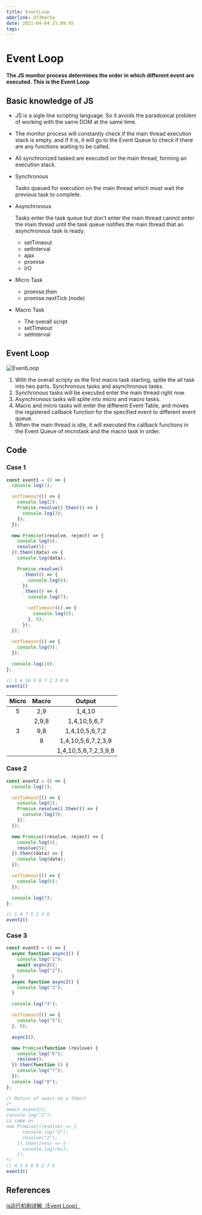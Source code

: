```yaml
---
title: EventLoop
abbrlink: df38ec5a
date: 2021-04-04 21:09:45
tags:
---
```


# Event Loop

**The JS monitor process determines the order in which different event are executed. This is the Event Loop**



## Basic knowledge of JS

- JS is a sigle line scripting language. So it avoids the paradoxical problem of working with the same DOM at the same time.

- The monitor process will constantly check if the main thread execution stack is empty. and if it is, it will go to the Event Queue to check if there are any functions waiting to be called.

- All synchronized tasked are executed on the main thread, forming an execution stack.

- Synchronous

  Tasks queued for execution on the main thread which must wait the previous task to complete.

- Asynchronous

  Tasks enter the task queue but don't enter the main thread cannot enter the main thread until the task queue notifies the main thread that an asynchronous task is ready.

  - setTimeout
  - setInterval
  - ajax
  - promise
  - I/O

- Micro Task
  - promise.then
  - promise.nextTick (node)
- Macro Task
  - The overall script
  - setTimeout
  - setInterval



## Event Loop

![EventLoop](https://cdn.jsdelivr.net/gh/SmaIIstars/imgCDN/myBlog/EventLoop1.png)

1. With the overall scripty as the first macro task starting, splite the all task into two parts. Synchronous tasks and asynchronous tasks.
2. Synchronous tasks will be executed enter the main thread right now.
3. Asynchronous tasks will splite into micro and macro tasks.
4. Macro and micro tasks will enter the different Event Table, and moves the registered callback function for the specified event to different event queue.
5. When the main thread is idle, it will executed the callback functions in the Event Queue of microtask and the macro task in order.



## Code

### Case 1

```js
const event1 = () => {
  console.log(1);

  setTimeout(() => {
    console.log(2);
    Promise.resolve().then(() => {
      console.log(3);
    });
  });

  new Promise((resolve, reject) => {
    console.log(4);
    resolve(5);
  }).then((data) => {
    console.log(data);

    Promise.resolve()
      .then(() => {
        console.log(6);
      })
      .then(() => {
        console.log(7);

        setTimeout(() => {
          console.log(8);
        }, 0);
      });
  });
  
  setTimeout(() => {
    console.log(9);
  });

  console.log(10);
};

// 1 4 10 5 6 7 2 3 9 8
event1()
```

| Micro | Macro |        Output        |
| :---: | :---: | :------------------: |
|   5   |  2,9  |        1,4,10        |
|       | 2,9,8 |     1,4,10,5,6,7     |
|   3   |  9,8  |    1,4,10,5,6,7,2    |
|       |   8   |  1,4,10,5,6,7,2,3,9  |
|       |       | 1,4,10,5,6,7,2,3,9,8 |

### Case 2 

```js
const event2 = () => {
  console.log(1);

  setTimeout(() => {
    console.log(2);
    Promise.resolve().then(() => {
      console.log(3);
    });
  });

  new Promise((resolve, reject) => {
    console.log(4);
    resolve(5);
  }).then((data) => {
    console.log(data);
  });

  setTimeout(() => {
    console.log(6);
  });

  console.log(7);
};

// 1 4 7 5 2 3 6
event2()
```

### Case 3

```js
const event3 = () => {
  async function async1() {
    console.log("1");
    await async2();
    console.log("2");
  }
  async function async2() {
    console.log("3");
  }

  console.log("4");

  setTimeout(() => {
    console.log("5");
  }, 0);

  async1();

  new Promise(function (reslove) {
    console.log("6");
    reslove();
  }).then(function () {
    console.log("7");
  });
  console.log("8");
};

// Return of await as a then()
/*
await async2();
console.log("2");
is same as
new Promise((resolve) => {
      console.log("3");
      resolve("2");
    }).then((res) => {
      console.log(res);
    });
*/
// 4 1 3 6 8 2 7 5
event3()
```



## References

[js运行机制详解（Event Loop）](https://www.jianshu.com/p/e06e86ef2595)